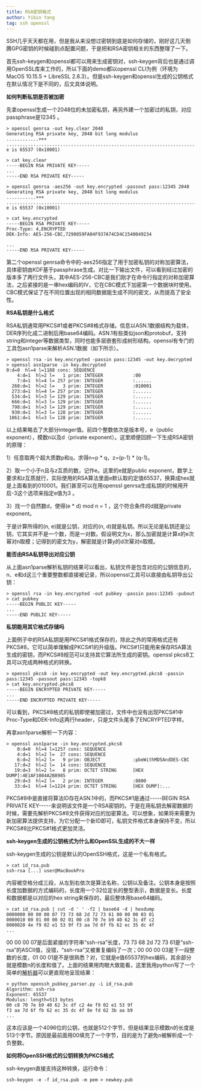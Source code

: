 ```yaml
---
title: RSA密钥格式
author: Yibin Yang
tag: ssh openssl
---
```


SSH几乎天天都在用，但是我从来没想过密钥到底是如何存储的，刚好这几天倒腾GPG密钥的时候碰到点配置问题，于是把和RSA密钥相关的东西整理了一下。

首先ssh-keygen和openssl都可以用来生成密钥对，ssh-keygen背后也是通过调用OpenSSL库来工作的，所以下面的demo都以openssl CLI为例（环境为MacOS 10.15.5 + LibreSSL 2.8.3）。但是ssh-keygen和openssl生成的公钥格式在默认情况下是不同的，后文具体说明。

**如何判断私钥是否被加密**

先拿openssl生成一个2048位的未加密私钥，再另外建一个加密过的私钥，对应passphrase是12345 。

```
> openssl genrsa -out key.clear 2048
Generating RSA private key, 2048 bit long modulus
............+++
.......................................................................................................+++
e is 65537 (0x10001)

> cat key.clear
-----BEGIN RSA PRIVATE KEY-----
...
-----END RSA PRIVATE KEY-----
```

```
> openssl genrsa -aes256 -out key.encrypted -passout pass:12345 2048
Generating RSA private key, 2048 bit long modulus
...........+++
....................................................................................+++
e is 65537 (0x10001)

> cat key.encrypted
-----BEGIN RSA PRIVATE KEY-----
Proc-Type: 4,ENCRYPTED
DEK-Info: AES-256-CBC,7290859FA04F937A74CD4C1540049234

...
-----END RSA PRIVATE KEY-----
```

第二个openssl genrsa命令中的-aes256指定了用于加密私钥的对称加密算法，具体密钥由KDF基于passphrase生成。对比一下输出文件，可以看到经过加密的版本多了两行文件头，其中AES-256-CBC是我们刚才在命令行指定的对称加密算法，之后紧接的是一串hex编码的IV，它在CBC模式下加密第一个数据块时使用。CBC模式保证了在不同位置出现的相同数据能生成不同的密文，从而提高了安全性。

**RSA私钥是什么格式**

RSA私钥通常用PKCS#1或者PKCS#8格式存储。信息以ASN.1数据结构为载体，DER序列化成二进制后用base64编码。ASN.1有些类似json和protobuf，支持string和integer等数据类型，同时也能多层嵌套形成树形结构。openssl有专门的工具包asn1parse来解析ASN.1数据（如下所示）。

```
> openssl rsa -in key.encrypted -passin pass:12345 -out key.decrypted
> openssl asn1parse -in key.decrypted
0:d=0  hl=4 l=1188 cons: SEQUENCE
    4:d=1  hl=2 l=   1 prim: INTEGER           :00
    7:d=1  hl=4 l= 257 prim: INTEGER           :......
  268:d=1  hl=2 l=   3 prim: INTEGER           :010001
  273:d=1  hl=4 l= 257 prim: INTEGER           :......
  534:d=1  hl=3 l= 129 prim: INTEGER           :......
  666:d=1  hl=3 l= 129 prim: INTEGER           :......
  798:d=1  hl=3 l= 129 prim: INTEGER           :......
  930:d=1  hl=3 l= 128 prim: INTEGER           :......
 1061:d=1  hl=3 l= 128 prim: INTEGER           :......
```

以上结果略去了大部分integer值。前四个整数依次是版本号，e（public exponent），模数n以及d（private exponent）。这里顺便回顾一下生成RSA密钥的原理：

1）任意取两个超大质数p和q，求得n=p * q，z=(p-1) * (q-1)。 

2）取一个小于n且与z互质的数，记作e。这里的e就是public exponent，数学上要求和z互质就行，实际使用的RSA算法里面e默认取的定值65537，换算成hex就是上面看到的010001。我们甚至可以在用openssl genrsa生成私钥的时候用开启-3这个选项来指定e值为3 。

3）找一个自然数d，使得(e * d) mod n = 1 ，这个符合条件的d就是private exponent。

于是计算所得的(n, e)就是公钥，对应的(n, d)就是私钥。所以无论是私钥还是公钥，它其实并不是一个数，而是一对数。假设明文为x，那么加密就是计算x的e次幂对n取模；记得到的密文为y，解密就是计算y的d次幂对n取模。

**能否由RSA私钥导出对应公钥**

从上面asn1parse解析私钥的结果可以看出，私钥文件是包含对应的公钥信息的，n、e和d这三个重要整数都直接被记录，所以openssl工具可以直接由私钥导出公钥：

```
> openssl rsa -in key.encrypted -out pubkey -passin pass:12345 -pubout
> cat pubkey
-----BEGIN PUBLIC KEY-----
...
-----END PUBLIC KEY-----
```

**私钥能用其它格式存储吗**

上面例子中的RSA私钥是用PKCS#1格式保存的，除此之外的常用格式还有PKCS#8，它可以简单理解成PKCS#1的升级版。PKCS#1只能用来保存RSA算法生成的密钥，而PKCS#8规范可以支持其它算法所生成的密钥。openssl pkcs8工具可以完成两种格式的转换。

```
> openssl pkcs8 -in key.encrypted -out key.encrypted.pkcs8 -passin pass:12345 -passout pass:12345 -topk8
> cat key.encrypted.pkcs8
-----BEGIN ENCRYPTED PRIVATE KEY-----
...
-----END ENCRYPTED PRIVATE KEY-----
```

可以看到，PKCS#8格式的私钥即使被加密过，文件中也没有出现PKCS#1中Proc-Type和DEK-Info这两行header，只是文件头尾多了ENCRYPTED字样。

再拿asn1parse解析一下内容：

```
> openssl asn1parse -in key.encrypted.pkcs8
    0:d=0  hl=4 l=1257 cons: SEQUENCE
    4:d=1  hl=2 l=  27 cons: SEQUENCE
    6:d=2  hl=2 l=   9 prim: OBJECT            :pbeWithMD5AndDES-CBC
   17:d=2  hl=2 l=  14 cons: SEQUENCE
   19:d=3  hl=2 l=   8 prim: OCTET STRING      [HEX DUMP]:4E1AF1084A2B8985
   29:d=3  hl=2 l=   2 prim: INTEGER           :0800
   33:d=1  hl=4 l=1224 prim: OCTET STRING      [HEX DUMP]:...
```

PKCS#8中是直接将算法ID存在ASN.1中的，而PKCS#1是通过-----BEGIN RSA PRIVATE KEY-----来说明该文件是一个RSA密钥的。于是在用私钥去解密数据的时候，需要先解析PKCS#8文件获得对应的加密算法。可以想象，如果将来需要为新加密算法提供支持，为它分配一个新ID即可，私钥文件格式本身保持不变，所以PKCS#8比PKCS#1格式更加灵活。

**ssh-keygen生成的公钥格式为什么和OpenSSL生成的不大一样**

ssh-keygen生成的公钥是默认的OpenSSH格式，这是一个私有格式。

```
> cat id_rsa.pub
ssh-rsa [...] user@MacBookPro
```

内容被空格分成三段，从左到右依次是算法名称，公钥以及备注。公钥本身是按照长度加数据的方式编码的，长度用一个32位定长的整型表示，数据是变长。长度和数据都是以对应的hex string来保存的，最后整体用base64编码。

```
> cat id_rsa.pub | cut -d ' ' -f2 | base64 -d | hexdump
0000000 00 00 00 07 73 73 68 2d 72 73 61 00 00 00 03 01
0000010 00 01 00 00 02 01 00 c8 70 7e b9 40 62 3c df c2
0000020 4e f9 02 e1 53 9f f3 aa 7d 6f fb 62 ec 35 dc 4f
...
```

00 00 00 07是后面紧接的字符串“ssh-rsa”长度，73 73 68 2d 72 73 61是“ssh-rsa”的ASCII值，没错，“ssh-rsa”又被重复编码了一次；00 00 00 03是下一段整数的长度，01 00 01是不是很熟悉？对，它就是e值65537的hex编码，其余部分就是模数n的长度和值了。上面的结果用肉眼大致能看，这里我用python写了一个简单的[解析器](https://github.com/flyingice/shell-utility/blob/master/openssh_pubkey_parser.py)可以更直观地呈现结果：

```
> python openssh_pubkey_parser.py -i id_rsa.pub
Algorithm: ssh-rsa
Exponent: 65537
Modulus: length=513 bytes
00 c8 70 7e b9 40 62 3c df c2 4e f9 02 e1 53 9f
f3 aa 7d 6f fb 62 ec 35 dc 4f 8e fd 62 3b aa b9
...
```

这本应该是一个4096位的公钥，也就是512个字节，但是结果显示模数n的长度是513个字节。原因是最前面用00填充了一个字节，目的是为了避免n被解析成一个负整数。

**如何将OpenSSH格式的公钥转换为PKCS格式**

ssh-keygen直接支持这种转换，运行命令：

```
ssh-keygen -e -f id_rsa.pub -m pem > newkey.pub
```